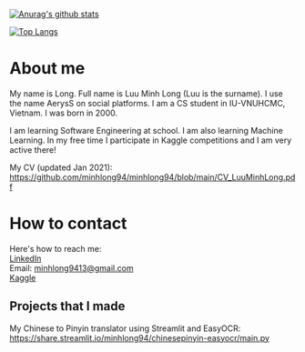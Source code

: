 [![Anurag's github stats](https://github-readme-stats.vercel.app/api?username=minhlong94&count_private=true&theme=radical&exclude_repo=machine-learning,fastpageblog)](https://github.com/anuraghazra/github-readme-stats)

[![Top Langs](https://github-readme-stats.vercel.app/api/top-langs/?username=minhlong94&layout=compact&theme=radical)](https://github.com/anuraghazra/github-readme-stats)
# About me
My name is Long. Full name is Luu Minh Long (Luu is the surname). I use the name AerysS on social platforms. I am a CS student in IU-VNUHCMC, Vietnam. I was born in 2000.

I am learning Software Engineering at school. I am also learning Machine Learning. In my free time I participate in Kaggle competitions and I am very active there!

My CV (updated Jan 2021): https://github.com/minhlong94/minhlong94/blob/main/CV_LuuMinhLong.pdf

# How to contact
Here's how to reach me:  
[LinkedIn](https://www.linkedin.com/in/minh-long-luu/)  
Email: <minhlong9413@gmail.com>  
[Kaggle](https://www.kaggle.com/aeryss)  


## Projects that I made
My Chinese to Pinyin translator using Streamlit and EasyOCR: https://share.streamlit.io/minhlong94/chinesepinyin-easyocr/main.py

